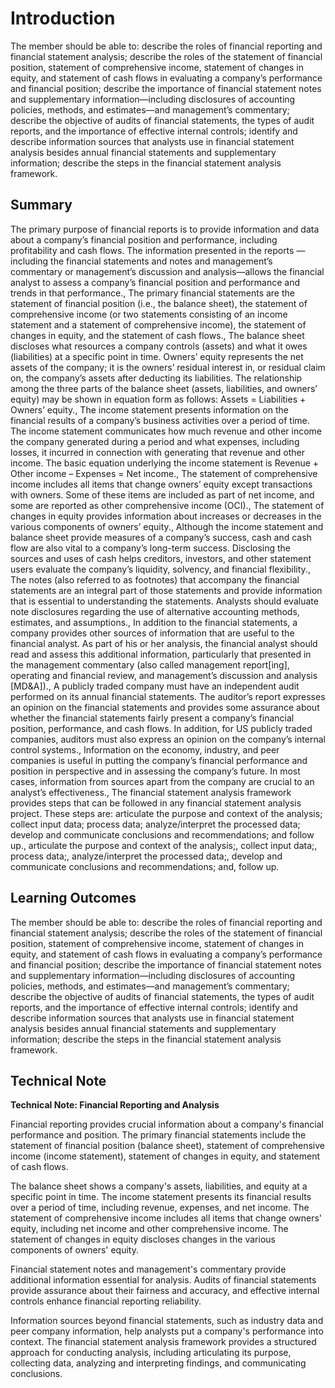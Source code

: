 # Introduction

The member should be able to: describe the roles of financial reporting and financial statement analysis; describe the roles of the statement of financial position, statement of comprehensive income, statement of changes in equity, and statement of cash flows in evaluating a company’s performance and financial position; describe the importance of financial statement notes and supplementary information—including disclosures of accounting policies, methods, and estimates—and management’s commentary; describe the objective of audits of financial statements, the types of audit reports, and the importance of effective internal controls; identify and describe information sources that analysts use in financial statement analysis besides annual financial statements and supplementary information; describe the steps in the financial statement analysis framework.

## Summary

The primary purpose of financial reports is to provide information and data about a company’s financial position and performance, including profitability and cash flows. The information presented in the reports —including the financial statements and notes and management’s commentary or management’s discussion and analysis—allows the financial analyst to assess a company’s financial position and performance and trends in that performance., The primary financial statements are the statement of financial position (i.e., the balance sheet), the statement of comprehensive income (or two statements consisting of an income statement and a statement of comprehensive income), the statement of changes in equity, and the statement of cash flows., The balance sheet discloses what resources a company controls (assets) and what it owes (liabilities) at a specific point in time. Owners’ equity represents the net assets of the company; it is the owners’ residual interest in, or residual claim on, the company’s assets after deducting its liabilities. The relationship among the three parts of the balance sheet (assets, liabilities, and owners’ equity) may be shown in equation form as follows: Assets = Liabilities + Owners’ equity., The income statement presents information on the financial results of a company’s business activities over a period of time. The income statement communicates how much revenue and other income the company generated during a period and what expenses, including losses, it incurred in connection with generating that revenue and other income. The basic equation underlying the income statement is Revenue + Other income – Expenses = Net income., The statement of comprehensive income includes all items that change owners’ equity except transactions with owners. Some of these items are included as part of net income, and some are reported as other comprehensive income (OCI)., The statement of changes in equity provides information about increases or decreases in the various components of owners’ equity., Although the income statement and balance sheet provide measures of a company’s success, cash and cash flow are also vital to a company’s long-term success. Disclosing the sources and uses of cash helps creditors, investors, and other statement users evaluate the company’s liquidity, solvency, and financial flexibility., The notes (also referred to as footnotes) that accompany the financial statements are an integral part of those statements and provide information that is essential to understanding the statements. Analysts should evaluate note disclosures regarding the use of alternative accounting methods, estimates, and assumptions., In addition to the financial statements, a company provides other sources of information that are useful to the financial analyst. As part of his or her analysis, the financial analyst should read and assess this additional information, particularly that presented in the management commentary (also called management report[ing], operating and financial review, and management’s discussion and analysis [MD&A])., A publicly traded company must have an independent audit performed on its annual financial statements. The auditor’s report expresses an opinion on the financial statements and provides some assurance about whether the financial statements fairly present a company’s financial position, performance, and cash flows. In addition, for US publicly traded companies, auditors must also express an opinion on the company’s internal control systems., Information on the economy, industry, and peer companies is useful in putting the company’s financial performance and position in perspective and in assessing the company’s future. In most cases, information from sources apart from the company are crucial to an analyst’s effectiveness., The financial statement analysis framework provides steps that can be followed in any financial statement analysis project. These steps are: articulate the purpose and context of the analysis; collect input data; process data; analyze/interpret the processed data; develop and communicate conclusions and recommendations; and follow up., articulate the purpose and context of the analysis;, collect input data;, process data;, analyze/interpret the processed data;, develop and communicate conclusions and recommendations; and, follow up.

## Learning Outcomes

The member should be able to: describe the roles of financial reporting and financial statement analysis; describe the roles of the statement of financial position, statement of comprehensive income, statement of changes in equity, and statement of cash flows in evaluating a company’s performance and financial position; describe the importance of financial statement notes and supplementary information—including disclosures of accounting policies, methods, and estimates—and management’s commentary; describe the objective of audits of financial statements, the types of audit reports, and the importance of effective internal controls; identify and describe information sources that analysts use in financial statement analysis besides annual financial statements and supplementary information; describe the steps in the financial statement analysis framework.

## Technical Note

**Technical Note: Financial Reporting and Analysis**

Financial reporting provides crucial information about a company's financial performance and position. The primary financial statements include the statement of financial position (balance sheet), statement of comprehensive income (income statement), statement of changes in equity, and statement of cash flows.

The balance sheet shows a company's assets, liabilities, and equity at a specific point in time. The income statement presents its financial results over a period of time, including revenue, expenses, and net income. The statement of comprehensive income includes all items that change owners' equity, including net income and other comprehensive income. The statement of changes in equity discloses changes in the various components of owners' equity.

Financial statement notes and management's commentary provide additional information essential for analysis. Audits of financial statements provide assurance about their fairness and accuracy, and effective internal controls enhance financial reporting reliability.

Information sources beyond financial statements, such as industry data and peer company information, help analysts put a company's performance into context. The financial statement analysis framework provides a structured approach for conducting analysis, including articulating its purpose, collecting data, analyzing and interpreting findings, and communicating conclusions.